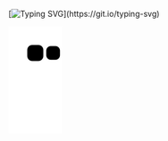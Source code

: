 [![Typing SVG](https://readme-typing-svg.herokuapp.com?font=Fira+Code&pause=500&color=fe448f&center=true&vCenter=true&width=1000&lines=welcome;fortnite;)](https://git.io/typing-svg)

![Snake animation](https://github.com/rafaballerini/rafaballerini/blob/output/github-contribution-grid-snake.svg)